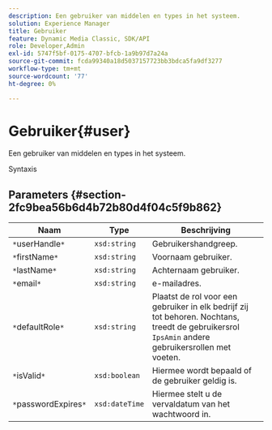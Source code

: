 ```yaml
---
description: Een gebruiker van middelen en types in het systeem.
solution: Experience Manager
title: Gebruiker
feature: Dynamic Media Classic, SDK/API
role: Developer,Admin
exl-id: 5747f5bf-0175-4707-bfcb-1a9b97d7a24a
source-git-commit: fcda99340a18d5037157723bb3bdca5fa9df3277
workflow-type: tm+mt
source-wordcount: '77'
ht-degree: 0%

---
```


# Gebruiker{#user}

Een gebruiker van middelen en types in het systeem.

Syntaxis

## Parameters {#section-2fc9bea56b6d4b72b80d4f04c5f9b862}

| Naam | Type | Beschrijving |
|---|---|---|
| `*`userHandle`*` | `xsd:string` | Gebruikershandgreep. |
| `*`firstName`*` | `xsd:string` | Voornaam gebruiker. |
| `*`lastName`*` | `xsd:string` | Achternaam gebruiker. |
| `*`email`*` | `xsd:string` | e-mailadres. |
| `*`defaultRole`*` | `xsd:string` | Plaatst de rol voor een gebruiker in elk bedrijf zij tot behoren. Nochtans, treedt de gebruikersrol `IpsAmin` andere gebruikersrollen met voeten. |
| `*`isValid`*` | `xsd:boolean` | Hiermee wordt bepaald of de gebruiker geldig is. |
| `*`passwordExpires`*` | `xsd:dateTime` | Hiermee stelt u de vervaldatum van het wachtwoord in. |
